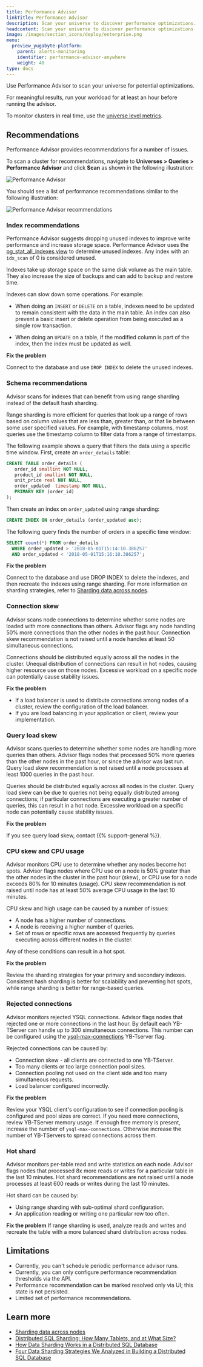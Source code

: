 ```yaml
---
title: Performance Advisor
linkTitle: Performance Advisor
description: Scan your universe to discover performance optimizations.
headcontent: Scan your universe to discover performance optimizations
image: /images/section_icons/deploy/enterprise.png
menu:
  preview_yugabyte-platform:
    parent: alerts-monitoring
    identifier: performance-advisor-anywhere
    weight: 40
type: docs
---
```


Use Performance Advisor to scan your universe for potential optimizations.

For meaningful results, run your workload for at least an hour before running the advisor.

To monitor clusters in real time, use the [universe level metrics](../../troubleshoot/universe-issues/#use-metrics).

## Recommendations

Performance Advisor provides recommendations for a number of issues.

To scan a cluster for recommendations, navigate to **Universes > Queries > Performance Advisor** and click **Scan** as shown in the following illustration:

![Performance Advisor](/images/yp/alerts-monitoring/perf-advisor/perf-advisor-overview.png)

You should see a list of performance recommendations similar to the following illustration:

![Performance Advisor recommendations](/images/yp/alerts-monitoring/perf-advisor/perf-recommendations.png)

### Index recommendations

Performance Advisor suggests dropping unused indexes to improve write performance and increase storage space. Performance Advisor uses the [pg_stat_all_indexes view](https://www.postgresql.org/docs/11/monitoring-stats.html#PG-STAT-ALL-INDEXES-VIEW) to determine unused indexes. Any index with an `idx_scan` of 0 is considered unused.

Indexes take up storage space on the same disk volume as the main table. They also increase the size of backups and can add to backup and restore time.

Indexes can slow down some operations. For example:

- When doing an `INSERT` or `DELETE` on a table, indexes need to be updated to remain consistent with the data in the main table. An index can also prevent a basic insert or delete operation from being executed as a single row transaction.

- When doing an `UPDATE` on a table, if the modified column is part of the index, then the index must be updated as well.

**Fix the problem**

Connect to the database and use `DROP INDEX` to delete the unused indexes.

### Schema recommendations

Advisor scans for indexes that can benefit from using range sharding instead of the default hash sharding.

Range sharding is more efficient for queries that look up a range of rows based on column values that are less than, greater than, or that lie between some user specified values. For example, with timestamp columns, most queries use the timestamp column to filter data from a range of timestamps.

The following example shows a query that filters the data using a specific time window. First, create an `order_details` table:

```sql
CREATE TABLE order_details (
   order_id smallint NOT NULL,
   product_id smallint NOT NULL,
   unit_price real NOT NULL,
   order_updated  timestamp NOT NULL,
   PRIMARY KEY (order_id)
);
```

Then create an index on `order_updated` using range sharding:

```sql
CREATE INDEX ON order_details (order_updated asc);
```

The following query finds the number of orders in a specific time window:

```sql
SELECT count(*) FROM order_details
  WHERE order_updated > '2018-05-01T15:14:10.386257'
  AND order_updated < '2018-05-01T15:16:10.386257';
```

**Fix the problem**

Connect to the database and use DROP INDEX to delete the indexes, and then recreate the indexes using range sharding. For more information on sharding strategies, refer to [Sharding data across nodes](../../../explore/linear-scalability/sharding-data/).

### Connection skew

Advisor scans node connections to determine whether some nodes are loaded with more connections than others. Advisor flags any node handling 50% more connections than the other nodes in the past hour. Connection skew recommendation is not raised until  a node handles at least 50 simultaneous connections.

Connections should be distributed equally across all the nodes in the cluster. Unequal distribution of connections can result in hot nodes, causing higher resource use on those nodes. Excessive workload on a specific node can potentially cause stability issues.

**Fix the problem**

- If a load balancer is used to distribute connections among nodes of a cluster, review the configuration of the load balancer.
- If you are load balancing in your application or client, review your implementation.

### Query load skew

Advisor scans queries to determine whether some nodes are handling more queries than others. Advisor flags nodes that processed 50% more queries than the other nodes in the past hour, or since the advisor was last run. Query load skew recommendation is not raised until a node processes at least 1000 queries in the past hour.

Queries should be distributed equally across all nodes in the cluster. Query load skew can be due to queries not being equally distributed among connections; if particular connections are executing a greater number of queries, this can result in a hot node. Excessive workload on a specific node can potentially cause stability issues.

**Fix the problem**

If you see query load skew, contact {{% support-general %}}.

### CPU skew and CPU usage

Advisor monitors CPU use to determine whether any nodes become hot spots. Advisor flags nodes where CPU use on a node is 50% greater than the other nodes in the cluster in the past hour (skew), or CPU use for a node exceeds 80% for 10 minutes (usage). CPU skew recommendation is not raised until node has at least 50% average CPU usage in the last 10 minutes.

CPU skew and high usage can be caused by a number of issues:

- A node has a higher number of connections.
- A node is receiving a higher number of queries.
- Set of rows or specific rows are accessed frequently by queries executing across different nodes in the cluster.

Any of these conditions can result in a hot spot.

**Fix the problem**

Review the sharding strategies for your primary and secondary indexes. Consistent hash sharding is better for scalability and preventing hot spots, while range sharding is better for range-based queries.

### Rejected connections

Advisor monitors rejected YSQL connections. Advisor flags nodes that rejected one or more connections in the last hour. By default each YB-TServer can handle up to 300 simultaneous connections. This number can be configured using the [ysql-max-connections](../../../reference/configuration/yb-tserver/#ysql-max-connections) YB-Tserver flag.

Rejected connections can be caused by:

- Connection skew - all clients are connected to one YB-TServer.
- Too many clients or too large connection pool sizes.
- Connection pooling not used on the client side and too many simultaneous requests.
- Load balancer configured incorrectly.

**Fix the problem**

Review your YSQL client's configuration to see if connection pooling is configured and pool sizes are correct. If you need more connections, review YB-TServer memory usage. If enough free memory is present, increase the number of `ysql-max-connections`. Otherwise increase the number of YB-TServers to spread connections across them.

### Hot shard

Advisor monitors per-table read and write statistics on each node. Advisor flags nodes that processed 8x more reads or writes for a particular table in the last 10 minutes. Hot shard recommendations are not raised until a node processes at least 600 reads or writes during the last 10 minutes.

Hot shard can be caused by:

- Using range sharding with sub-optimal shard configuration.
- An application reading or writing one particular row too often.

**Fix the problem**
If range sharding is used, analyze reads and writes and recreate the table with a more balanced shard distribution across nodes.

## Limitations

- Currently, you can't schedule periodic performance advisor runs.
- Currently, you can only configure performance recommendation thresholds via the API.
- Performance recommendation can be marked resolved only via UI; this state is not persisted.
- Limited set of performance recommendations.

## Learn more

- [Sharding data across nodes](../../../explore/linear-scalability/sharding-data/)
- [Distributed SQL Sharding: How Many Tablets, and at What Size?](https://www.yugabyte.com/blog/distributed-sql-sharding-how-many-tablets-size/)
- [How Data Sharding Works in a Distributed SQL Database](https://www.yugabyte.com/blog/how-data-sharding-works-in-a-distributed-sql-database/)
- [Four Data Sharding Strategies We Analyzed in Building a Distributed SQL Database](https://www.yugabyte.com/blog/four-data-sharding-strategies-we-analyzed-in-building-a-distributed-sql-database/)
